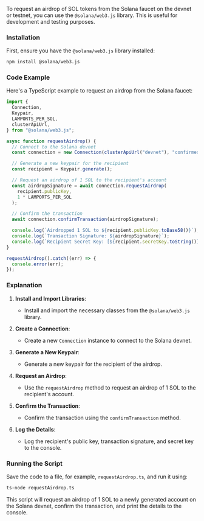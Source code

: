 To request an airdrop of SOL tokens from the Solana faucet on the devnet or testnet, you can use the `@solana/web3.js` library. This is useful for development and testing purposes.

### Installation

First, ensure you have the `@solana/web3.js` library installed:

```sh
npm install @solana/web3.js
```

### Code Example

Here's a TypeScript example to request an airdrop from the Solana faucet:

```typescript
import {
  Connection,
  Keypair,
  LAMPORTS_PER_SOL,
  clusterApiUrl,
} from "@solana/web3.js";

async function requestAirdrop() {
  // Connect to the Solana devnet
  const connection = new Connection(clusterApiUrl("devnet"), "confirmed");

  // Generate a new keypair for the recipient
  const recipient = Keypair.generate();

  // Request an airdrop of 1 SOL to the recipient's account
  const airdropSignature = await connection.requestAirdrop(
    recipient.publicKey,
    1 * LAMPORTS_PER_SOL
  );

  // Confirm the transaction
  await connection.confirmTransaction(airdropSignature);

  console.log(`Airdropped 1 SOL to ${recipient.publicKey.toBase58()}`);
  console.log(`Transaction Signature: ${airdropSignature}`);
  console.log(`Recipient Secret Key: [${recipient.secretKey.toString()}]`);
}

requestAirdrop().catch((err) => {
  console.error(err);
});
```

### Explanation

1. **Install and Import Libraries**:

   - Install and import the necessary classes from the `@solana/web3.js` library.

2. **Create a Connection**:

   - Create a new `Connection` instance to connect to the Solana devnet.

3. **Generate a New Keypair**:

   - Generate a new keypair for the recipient of the airdrop.

4. **Request an Airdrop**:

   - Use the `requestAirdrop` method to request an airdrop of 1 SOL to the recipient's account.

5. **Confirm the Transaction**:

   - Confirm the transaction using the `confirmTransaction` method.

6. **Log the Details**:
   - Log the recipient's public key, transaction signature, and secret key to the console.

### Running the Script

Save the code to a file, for example, `requestAirdrop.ts`, and run it using:

```sh
ts-node requestAirdrop.ts
```

This script will request an airdrop of 1 SOL to a newly generated account on the Solana devnet, confirm the transaction, and print the details to the console.
